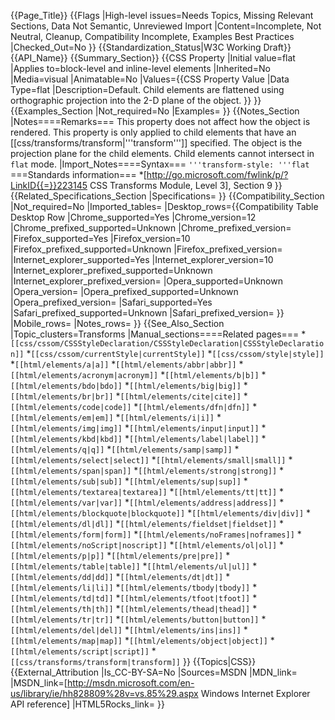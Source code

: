 {{Page_Title}}
{{Flags
|High-level issues=Needs Topics, Missing Relevant Sections, Data Not Semantic, Unreviewed Import
|Content=Incomplete, Not Neutral, Cleanup, Compatibility Incomplete, Examples Best Practices
|Checked_Out=No
}}
{{Standardization_Status|W3C Working Draft}}
{{API_Name}}
{{Summary_Section}}
{{CSS Property
|Initial value=flat
|Applies to=block-level and inline-level elements
|Inherited=No
|Media=visual
|Animatable=No
|Values={{CSS Property Value
|Data Type=flat
|Description=Default. 
Child elements are flattened using orthographic projection into the 2-D plane of the object.
}}
}}
{{Examples_Section
|Not_required=No
|Examples=
}}
{{Notes_Section
|Notes====Remarks===
This property does not affect how the object is rendered.
This property is only applied to child elements that have an [[css/transforms/transform|'''transform''']] specified.
The  object is the projection plane for the child elements.
Child elements cannot intersect in <code>flat</code> mode.
|Import_Notes====Syntax===
<code>'''transform-style: '''flat</code>
===Standards information===
*[http://go.microsoft.com/fwlink/p/?LinkID{{=}}223145 CSS Transforms Module, Level 3], Section 9
}}
{{Related_Specifications_Section
|Specifications=
}}
{{Compatibility_Section
|Not_required=No
|Imported_tables=
|Desktop_rows={{Compatibility Table Desktop Row
|Chrome_supported=Yes
|Chrome_version=12
|Chrome_prefixed_supported=Unknown
|Chrome_prefixed_version=
|Firefox_supported=Yes
|Firefox_version=10
|Firefox_prefixed_supported=Unknown
|Firefox_prefixed_version=
|Internet_explorer_supported=Yes
|Internet_explorer_version=10
|Internet_explorer_prefixed_supported=Unknown
|Internet_explorer_prefixed_version=
|Opera_supported=Unknown
|Opera_version=
|Opera_prefixed_supported=Unknown
|Opera_prefixed_version=
|Safari_supported=Yes
|Safari_prefixed_supported=Unknown
|Safari_prefixed_version=
}}
|Mobile_rows=
|Notes_rows=
}}
{{See_Also_Section
|Topic_clusters=Transforms
|Manual_sections====Related pages===
*<code>[[css/cssom/CSSStyleDeclaration/CSSStyleDeclaration|CSSStyleDeclaration]]</code>
*<code>[[css/cssom/currentStyle|currentStyle]]</code>
*<code>[[css/cssom/style|style]]</code>
*<code>[[html/elements/a|a]]</code>
*<code>[[html/elements/abbr|abbr]]</code>
*<code>[[html/elements/acronym|acronym]]</code>
*<code>[[html/elements/b|b]]</code>
*<code>[[html/elements/bdo|bdo]]</code>
*<code>[[html/elements/big|big]]</code>
*<code>[[html/elements/br|br]]</code>
*<code>[[html/elements/cite|cite]]</code>
*<code>[[html/elements/code|code]]</code>
*<code>[[html/elements/dfn|dfn]]</code>
*<code>[[html/elements/em|em]]</code>
*<code>[[html/elements/i|i]]</code>
*<code>[[html/elements/img|img]]</code>
*<code>[[html/elements/input|input]]</code>
*<code>[[html/elements/kbd|kbd]]</code>
*<code>[[html/elements/label|label]]</code>
*<code>[[html/elements/q|q]]</code>
*<code>[[html/elements/samp|samp]]</code>
*<code>[[html/elements/select|select]]</code>
*<code>[[html/elements/small|small]]</code>
*<code>[[html/elements/span|span]]</code>
*<code>[[html/elements/strong|strong]]</code>
*<code>[[html/elements/sub|sub]]</code>
*<code>[[html/elements/sup|sup]]</code>
*<code>[[html/elements/textarea|textarea]]</code>
*<code>[[html/elements/tt|tt]]</code>
*<code>[[html/elements/var|var]]</code>
*<code>[[html/elements/address|address]]</code>
*<code>[[html/elements/blockquote|blockquote]]</code>
*<code>[[html/elements/div|div]]</code>
*<code>[[html/elements/dl|dl]]</code>
*<code>[[html/elements/fieldset|fieldset]]</code>
*<code>[[html/elements/form|form]]</code>
*<code>[[html/elements/noFrames|noframes]]</code>
*<code>[[html/elements/noScript|noscript]]</code>
*<code>[[html/elements/ol|ol]]</code>
*<code>[[html/elements/p|p]]</code>
*<code>[[html/elements/pre|pre]]</code>
*<code>[[html/elements/table|table]]</code>
*<code>[[html/elements/ul|ul]]</code>
*<code>[[html/elements/dd|dd]]</code>
*<code>[[html/elements/dt|dt]]</code>
*<code>[[html/elements/li|li]]</code>
*<code>[[html/elements/tbody|tbody]]</code>
*<code>[[html/elements/td|td]]</code>
*<code>[[html/elements/tfoot|tfoot]]</code>
*<code>[[html/elements/th|th]]</code>
*<code>[[html/elements/thead|thead]]</code>
*<code>[[html/elements/tr|tr]]</code>
*<code>[[html/elements/button|button]]</code>
*<code>[[html/elements/del|del]]</code>
*<code>[[html/elements/ins|ins]]</code>
*<code>[[html/elements/map|map]]</code>
*<code>[[html/elements/object|object]]</code>
*<code>[[html/elements/script|script]]</code>
*<code>[[css/transforms/transform|transform]]</code>
}}
{{Topics|CSS}}
{{External_Attribution
|Is_CC-BY-SA=No
|Sources=MSDN
|MDN_link=
|MSDN_link=[http://msdn.microsoft.com/en-us/library/ie/hh828809%28v=vs.85%29.aspx Windows Internet Explorer API reference]
|HTML5Rocks_link=
}}
